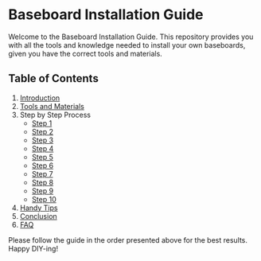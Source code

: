 # Baseboard Installation Guide

Welcome to the Baseboard Installation Guide. This repository provides you with all the tools and knowledge needed to install your own baseboards, given you have the correct tools and materials. 

## Table of Contents

1. [Introduction](./introduction.md)
2. [Tools and Materials](./tools_and_materials.md)
3. Step by Step Process
    - [Step 1](./step_by_step_process/step1.md)
    - [Step 2](./step_by_step_process/step2.md)
    - [Step 3](./step_by_step_process/step3.md)
    - [Step 4](./step_by_step_process/step4.md)
    - [Step 5](./step_by_step_process/step5.md)
    - [Step 6](./step_by_step_process/step6.md)
    - [Step 7](./step_by_step_process/step7.md)
    - [Step 8](./step_by_step_process/step8.md)
    - [Step 9](./step_by_step_process/step9.md)
    - [Step 10](./step_by_step_process/step10.md)
4. [Handy Tips](./handy_tips.md)
5. [Conclusion](./conclusion.md)
6. [FAQ](./faq.md)

Please follow the guide in the order presented above for the best results. Happy DIY-ing!
